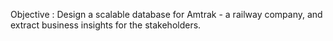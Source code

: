 Objective : Design a scalable database for Amtrak - a railway company, and extract business insights for the stakeholders.

